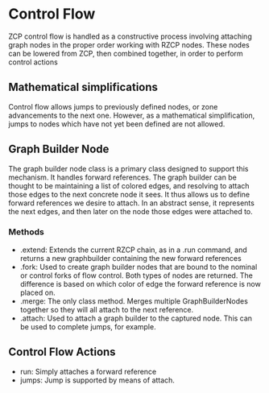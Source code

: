 # Control Flow

ZCP control flow is handled as a constructive process involving attaching graph nodes in the proper order working with RZCP nodes. These nodes can be lowered from ZCP, then combined together, in order to perform control actions

## Mathematical simplifications

Control flow allows jumps to previously defined nodes, or zone advancements to the next one. However, as a mathematical simplification, jumps to nodes which have not yet been defined are not allowed.

## Graph Builder Node

The graph builder node class is a primary class designed to support this mechanism. It handles forward references. The graph builder can be thought to be maintaining a list of colored edges, and resolving to attach those edges to the next concrete node it sees. It thus allows us to define forward references we desire to attach. In an abstract sense, it represents the next edges, and then later on the node those edges were attached to.

### Methods

* .extend: Extends the current RZCP chain, as in a .run command, and returns a new graphbuilder containing the new forward references
* .fork: Used to create graph builder nodes that are bound to the nominal or control forks of flow control. Both types of nodes are returned. The difference is based on which color of edge the forward reference is now placed on.
* .merge: The only class method. Merges multiple GraphBuilderNodes together so they will all attach to the next reference.
* .attach: Used to attach a graph builder to the captured node. This can be used to complete jumps, for example.

## Control Flow Actions

* run: Simply attaches a forward reference 
* jumps: Jump is supported by means of attach.